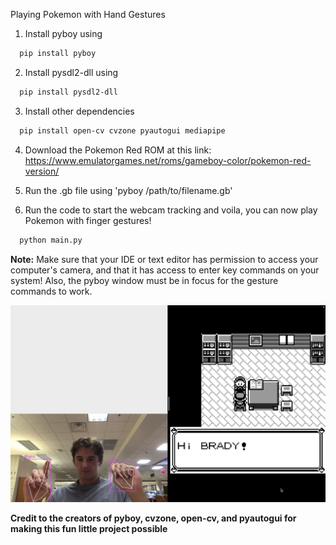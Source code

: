 Playing Pokemon with Hand Gestures

1. Install pyboy using
  ```bash
    pip install pyboy 
  ```

2. Install pysdl2-dll using 
  ```bash
    pip install pysdl2-dll
  ```

3. Install other dependencies
  ```bash
    pip install open-cv cvzone pyautogui mediapipe
  ```

4. Download the Pokemon Red ROM at this link: https://www.emulatorgames.net/roms/gameboy-color/pokemon-red-version/

5. Run the .gb file using 'pyboy /path/to/filename.gb'

6. Run the code to start the webcam tracking and voila, you can now play Pokemon with finger gestures!
  ```bash
    python main.py
  ```

**Note:** Make sure that your IDE or text editor has permission to access your computer's camera, and that it has access to enter key commands on your system! Also, the pyboy window must be in focus for the gesture commands to work.

![Screenshot 2024-04-18 at 16.52.56.png](Screenshot%202024-04-18%20at%2016.52.56.png)

**Credit to the creators of pyboy, cvzone, open-cv, and pyautogui for making this fun little project possible**
